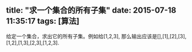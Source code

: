 title: "求一个集合的所有子集"
date: 2015-07-18 11:35:17
tags: [算法]
---

给定一个集合，求出它的所有子集。例如给[1,2,3], 那么输出应该是[],[1],[2],[3],[1,2],[1,3],[2,3],[1,2,3].




